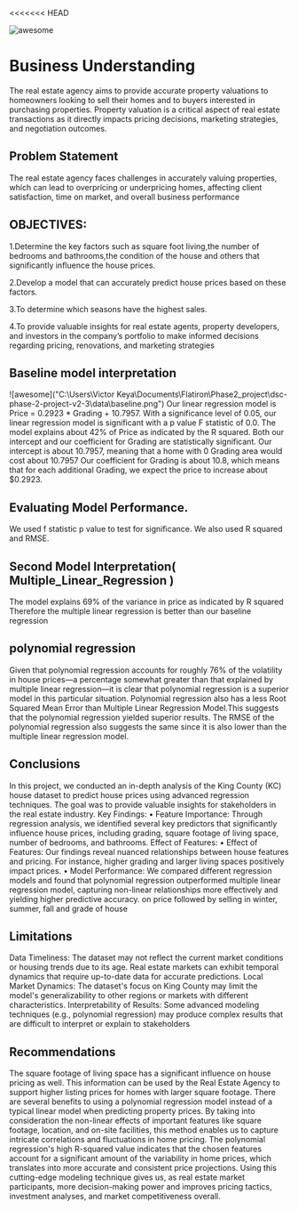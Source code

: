 <<<<<<< HEAD


![awesome](https://e0.pxfuel.com/wallpapers/657/834/desktop-wallpaper-real-estate-real-estate-agent.jpg)
# Business Understanding
The real estate agency aims to provide accurate property valuations to homeowners looking to sell their homes and to buyers interested in purchasing properties. Property valuation is a critical aspect of real estate transactions as it directly impacts pricing decisions, marketing strategies, and negotiation outcomes.
## Problem Statement
The real estate agency faces challenges in accurately valuing properties, which can lead to overpricing or underpricing homes, affecting client satisfaction, time on market, and overall business performance

## OBJECTIVES:

1.Determine the key factors such as square foot living,the number of bedrooms and bathrooms,the condition of the house and others that significantly influence the house prices.

2.Develop a model that can accurately predict house prices based on these factors.

3.To determine which seasons have the highest sales.

4.To provide valuable insights for real estate agents, property developers, and investors in the company’s portfolio to make informed decisions regarding pricing, renovations, and marketing strategies


## Baseline model interpretation
![awesome]("C:\Users\Victor Keya\Documents\Flatiron\Phase2_project\dsc-phase-2-project-v2-3\data\baseline.png")
Our linear regression model is Price = 0.2923 * Grading + 10.7957.
With a significance level of 0.05, our linear regression model is significant with a p value F statistic of 0.0.
The model explains about 42% of Price as indicated by the R squared.
Both our intercept and our coefficient for Grading are statistically significant.
Our intercept is about 10.7957, meaning that a home with 0 Grading area would cost about 10.7957
Our coefficient for Grading is about 10.8, which means that for each additional Grading, we expect the price to
increase about $0.2923.

## Evaluating Model Performance.
We used f statistic p value to test for significance.
We also used R squared and RMSE.

## Second Model Interpretation( Multiple_Linear_Regression )
The model explains 69% of the variance in price as indicated by R squared
Therefore the multiple linear regression is better than our baseline regression


## polynomial regression
Given that polynomial regression accounts for roughly 76% of the volatility in house prices—a percentage
somewhat greater than that explained by multiple linear regression—it is clear that polynomial regression is a
superior model in this particular situation. Polynomial regression also has a less Root Squared Mean Error than
Multiple Linear Regression Model.This suggests that the polynomial regression yielded superior results. The
RMSE of the polynomial regression also suggests the same since it is also lower than the multiple linear
regression model.


## Conclusions
In this project, we conducted an in-depth analysis of the King County (KC) house
dataset to predict house prices using advanced regression techniques. The goal was to
provide valuable insights for stakeholders in the real estate industry.
Key Findings:
• Feature Importance: Through regression analysis, we identified several key
predictors that significantly influence house prices, including grading, square footage
of living space, number of bedrooms, and bathrooms. Effect of Features:
• Effect of Features: Our findings reveal nuanced relationships between house features
and pricing. For instance, higher grading and larger living spaces positively impact
prices.
• Model Performance: We compared different regression models and found that
polynomial regression outperformed multiple linear regression model, capturing
non-linear relationships more effectively and yielding higher predictive accuracy. on price followed by selling in winter, summer, fall and grade of house
## Limitations
Data Timeliness: The dataset may not reflect the current market conditions or housing trends due to its age.
Real estate markets can exhibit temporal dynamics that require up-to-date data for accurate predictions.
Local Market Dynamics: The dataset's focus on King County may limit the model's generalizability to other
regions or markets with different characteristics.
Interpretability of Results: Some advanced modeling techniques (e.g., polynomial regression) may produce
complex results that are difficult to interpret or explain to stakeholders
## Recommendations
The square footage of living space has a significant influence on house pricing as well. This information can be
used by the Real Estate Agency to support higher listing prices for homes with larger square footage.
There are several benefits to using a polynomial regression model instead of a typical linear model when
predicting property prices. By taking into consideration the non-linear effects of important features like square
footage, location, and on-site facilities, this method enables us to capture intricate correlations and fluctuations
in home pricing. The polynomial regression's high R-squared value indicates that the chosen features account
for a significant amount of the variability in home prices, which translates into more accurate and consistent
price projections. Using this cutting-edge modeling technique gives us, as real estate market participants, more
decision-making power and improves pricing tactics, investment analyses, and market competitiveness overall.
